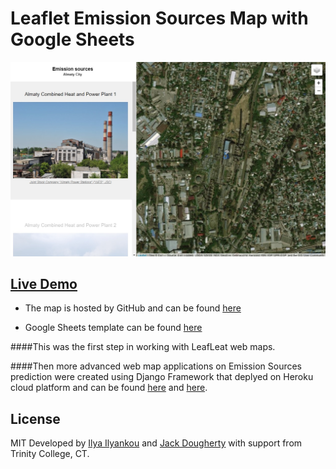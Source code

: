 # Leaflet Emission Sources Map with Google Sheets

![Demo Screenshot](media/screenshot.jpg)

## [Live Demo](https://mis180.github.io/Web-GIS/Leaflet_Emission_Sources_Map_with_Google_Sheets/index.html)
- The map is hosted by GitHub and can be found [here](https://mis180.github.io/Web-GIS/Leaflet_Emission_Sources_Map_with_Google_Sheets/index.html)

- Google Sheets template can be found [here](https://docs.google.com/spreadsheets/d/1jf7PLrn7R_avS0PyY6Jp8_nfGiG5VpGamxgw0P4_RQk/edit#gid=0)


####This was the first step in working with LeafLeat web maps. 

####Then more advanced web map applications on Emission Sources prediction were created using Django Framework that deplyed on Heroku cloud platform and can be found [here](https://almatyemission.herokuapp.com/) and [here](https://aadapp.herokuapp.com/). 

## License
MIT
Developed by [Ilya Ilyankou](https://github.com/ilyankou) and [Jack Dougherty](https://github.com/jackdougherty) with support from Trinity College, CT.



